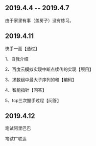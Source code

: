 ## 2019.4.4 -- 2019.4.7 ##
由于家里有事（盖房子）没有练习。
## 2019.4.11 ##
快手一面【通过】

  1、自我介绍
  
  2、百度云模拟实现中断点续传的实现【项目】
  
  3、求数组中最大子序列的和【编码】
  
  4、智能指针【问答】
  
  5、tcp三次握手过程【问答】
  
  ## 2019.4.12 ##
  
  笔试阿里巴巴
  
  笔试广联达
